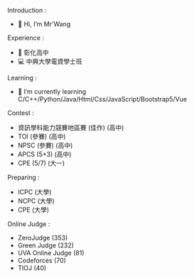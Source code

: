 Introduction :
- 👋 Hi, I’m Mr'Wang

Experience :                                                      
- 🥇 彰化高中                                                
- 💻 中興大學電資學士班

Learning : 
- 🌱 I’m currently learning C/C++/Python/Java/Html/Css/JavaScript/Bootstrap5/Vue

Contest :
- 資訊學科能力競賽地區賽 (佳作) (高中)
- TOI  (參賽) (高中)
- NPSC (參賽) (高中)
- APCS (5+3)  (高中)
- CPE  (5/7)  (大一)

Preparing :
- ICPC (大學)
- NCPC (大學)
- CPE  (大學)

Online Judge :
- ZeroJudge (353) 
- Green Judge (232)
- UVA Online Judge (81)
- Codeforces (70)
- TIOJ (40)
